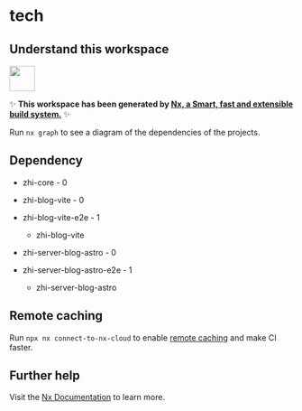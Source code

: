 # tech

## Understand this workspace

<a alt="Nx logo" href="https://nx.dev" target="_blank" rel="noreferrer"><img src="https://raw.githubusercontent.com/nrwl/nx/master/images/nx-logo.png" width="45"></a>

✨ **This workspace has been generated by [Nx, a Smart, fast and extensible build system.](https://nx.dev)** ✨

Run `nx graph` to see a diagram of the dependencies of the projects.

## Dependency

- zhi-core - 0


- zhi-blog-vite - 0


- zhi-blog-vite-e2e - 1
  - zhi-blog-vite


- zhi-server-blog-astro - 0


- zhi-server-blog-astro-e2e - 1
  - zhi-server-blog-astro

## Remote caching

Run `npx nx connect-to-nx-cloud` to enable [remote caching](https://nx.app) and make CI faster.

## Further help

Visit the [Nx Documentation](https://nx.dev) to learn more.